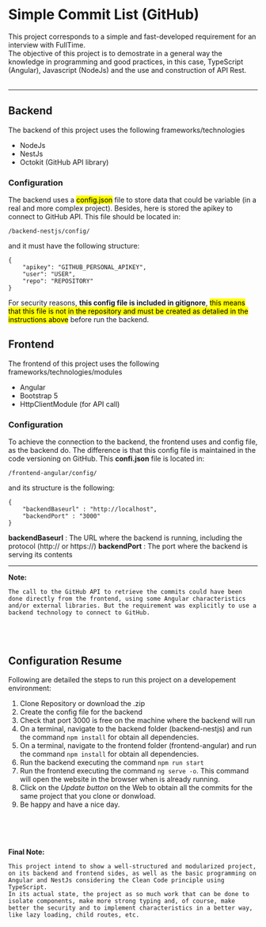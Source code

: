 # Simple Commit List (GitHub)

This project corresponds to a simple and fast-developed requirement for an interview with FullTime.<br>
The objective of this project is to demostrate in a general way the knowledge in programming and good practices, in this case, TypeScript (Angular), Javascript (NodeJs) and the use and construction of API Rest.<br><br>

---


## Backend

The backend of this project uses the following frameworks/technologies
- NodeJs
- NestJs
- Octokit (GitHub API library)



### Configuration

The backend uses a <mark>config.json</mark> file to store data that could be variable (in a real and more complex project). Besides, here is stored the apikey to connect to GitHub API. 
This file should be located in:

`
/backend-nestjs/config/
`

and it must have the following structure:

```
{
    "apikey": "GITHUB_PERSONAL_APIKEY",
    "user": "USER",
    "repo": "REPOSITORY"
}
```

For security reasons, **this config file is included in gitignore**, <mark>this means that this file is not in the repository and must be created as detalied in the instructions above</mark> before run the backend.




## Frontend

The frontend of this project uses the following frameworks/technologies/modules
- Angular
- Bootstrap 5
- HttpClientModule (for API call)



### Configuration

To achieve the connection to the backend, the frontend uses and config file, as the backend do. The difference is that this config file is maintained in the code versioning on GitHub. This **confi.json** file is located in:

`
/frontend-angular/config/
`

and its structure is the following:

```
{
    "backendBaseurl" : "http://localhost",
    "backendPort" : "3000"
}
```

**backendBaseurl** : The URL where the backend is running, including the protocol (http:// or https://)
**backendPort** : The port where the backend is serving its contents


---


**Note:**
``` 
The call to the GitHub API to retrieve the commits could have been done directly from the frontend, using some Angular characteristics and/or external libraries. But the requirement was explicitly to use a backend technology to connect to GitHub.
```

<br><br>

## Configuration Resume

Following are detailed the steps to run this project on a developement environment:

1. Clone Repository or download the .zip
2. Create the config file for the backend
3. Check that port 3000 is free on the machine where the backend will run
4. On a terminal, navigate to the backend folder (backend-nestjs) and run the command `npm install` for obtain all dependencies.
5. On a terminal, navigate to the frontend folder (frontend-angular) and run the command `npm install` for obtain all dependencies.
6. Run the backend executing the command `npm run start`
7. Run the frontend executing the command `ng serve -o`. This command will open the website in the browser when is already running.
8. Click on the *Update button* on the Web to obtain all the commits for the same project that you clone or donwload.
9. Be happy and have a nice day. 

<br><br><br>

**Final Note:**
```
This project intend to show a well-structured and modularized project, on its backend and frontend sides, as well as the basic programming on Angular and NestJs considering the Clean Code principle using TypeScript.
In its actual state, the project as so much work that can be done to isolate components, make more strong typing and, of course, make better the security and to implement characteristics in a better way, like lazy loading, child routes, etc.   
```